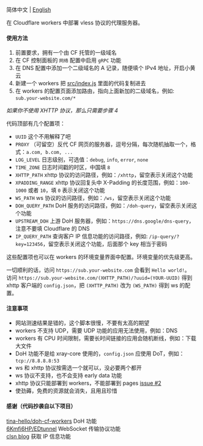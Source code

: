简体中文 | [English](./docs/en.md)  

在 Cloudflare workers 中部署 vless 协议的代理服务器。  

#### 使用方法
 1. 前置要求，拥有一个由 CF 托管的一级域名
 1. 在 CF 控制面板的 `网络` 配置中启用 `gRPC` 功能
 1. 在 DNS 配置中添加一个二级域名的 A 记录，随便填个 IPv4 地址，开启小黄云
 1. 新建一个 workers 把 [src/index.js](./src/index.js) 里面的代码复制进去
 1. 在 workers 的配置页面添加路由，指向上面新加的二级域名，例如: `sub.your-website.com/*`

*如果你不使用 XHTTP 协议，那么只需要步骤 4*

代码顶部有几个配置项：  
 * `UUID` 这个不用解释了吧
 * `PROXY` （可留空）反代 CF 网页的服务器，逗号分隔，每次随机抽取一个，格式：`a.com, b.com, ...`
 * `LOG_LEVEL` 日志级别，可选值：`debug`, `info`, `error`, `none`
 * `TIME_ZONE` 日志时间戳的时区，中国填 `8`
 * `XHTTP_PATH` xhttp 协议的访问路径，例如：`/xhttp`，留空表示关闭这个功能
 * `XPADDING_RANGE` xhttp 协议回复头中 X-Padding 的长度范围，例如：`100-1000` 或者 `10`，填 `0` 表示关闭这个功能
 * `WS_PATH` ws 协议的访问路径，例如：`/ws`，留空表示关闭这个功能
 * `DOH_QUERY_PATH` DoH 服务的访问路径，例如：`/doh-query`，留空表示关闭这个功能
 * `UPSTREAM_DOH` 上游 DoH 服务器，例如：`https://dns.google/dns-query`，注意不要填 Cloudflare 的 DNS
 * `IP_QUERY_PATH` 查询客户 IP 信息功能的访问路径，例如: `/ip-query/?key=123456`，留空表示关闭这个功能，后面那个 key 相当于密码

这些配置项也可以在 workers 的环境变量界面中配置。环境变量的优先级更高。  

一切顺利的话，访问 `https://sub.your-website.com` 会看到 `Hello world!`。  
访问 `https://sub.your-website.com/(XHTTP_PATH)/?uuid=(YOUR-UUID)` 得到 xhttp 客户端的 `config.json`，把 `(XHTTP_PATH)` 改为 `(WS_PATH)` 得到 ws 的配置。

#### 注意事项
 * 网站测速结果是错的，这个脚本很慢，不要有太高的期望
 * workers 不支持 UDP，需要 UDP 功能的应用无法使用，例如：DNS
 * workers 有 CPU 时间限制，需要长时间链接的应用会随机断线，例如：下载大文件
 * DoH 功能不是给 xray-core 使用的，`config.json` 应使用 DoT，例如：`tcp://8.8.8.8:53`
 * ws 和 xhttp 协议按需选一个就可以，没必要两个都开
 * ws 协议不支持，也不会支持 early data 功能
 * xhttp 协议只能部署到 workers，不能部署到 pages [issue #2](https://github.com/vrnobody/cfxhttp/issues/2)
 * 使劲薅，免费的资源就会消失，且用且珍惜

#### 感谢（代码抄袭自以下项目）
[tina-hello/doh-cf-workers](https://github.com/tina-hello/doh-cf-workers/) DoH 功能  
[6Kmfi6HP/EDtunnel](https://github.com/6Kmfi6HP/EDtunnel/) WebSocket 传输协议功能  
[clsn blog](https://clsn.io/post/2024-07-11-%E5%80%9F%E5%8A%A9cloudflare%E8%8E%B7%E5%8F%96%E5%85%AC%E7%BD%91ip) 获取 IP 信息功能  
